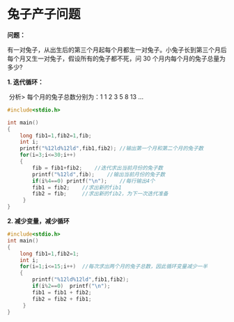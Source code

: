 # 兔子产子问题

**问题：**

​		有一对兔子，从出生后的第三个月起每个月都生一对兔子。小兔子长到第三个月后每个月又生一对兔子，假设所有的兔子都不死，问 30 个月内每个月的兔子总量为多少?

**1. 迭代循环：**

​	分析> 每个月的兔子总数分别为：1 1 2 3 5 8 13 ... 

```c
#include<stdio.h>

int main()
{
	long fib1=1,fib2=1,fib;
	int i;
	printf("%12ld%12ld",fib1,fib2);	//输出第一个月和第二个月的兔子数
	for(i=3;i<=30;i++)
	{
		fib = fib1+fib2;	//迭代求出当前月份的兔子数
		printf("%12ld",fib);	//输出当前月份的兔子数
		if(i%4==0) printf("\n");	//每行输出4个
		fib1 = fib2;	//求出新的fib1 
		fib2 = fib; 	//求出新的fib2，为下一次迭代准备 
	 } 
}
```

**2. 减少变量，减少循环**

```c
#include<stdio.h>
int main()
{
	long fib1=1,fib2=1;
	int i;
	for(i=1;i<=15;i++)	//每次求出两个月的兔子总数，因此循环变量减少一半
	{
		printf("%12ld%12ld",fib1,fib2);
		if(i%2==0)	printf("\n");
		fib1 = fib1 + fib2;
		fib2 = fib2 + fib1; 
	 } 
} 
```

